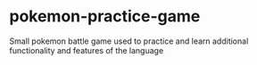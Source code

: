 # pokemon-practice-game
Small pokemon battle game used to practice and learn additional functionality and features of the language

